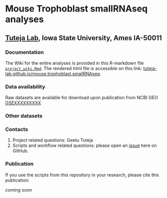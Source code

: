 # Mouse Trophoblast smallRNAseq analyses

## [Tuteja Lab](https://www.tutejalab.org), Iowa State University, Ames IA-50011

### Documentation

The Wiki for the entire analyses is provided in this R-markdown file [`project_wiki.Rmd`](project_wiki.Rmd). The rendered html file is accessible on this link:  [tuteja-lab.github.io/mouse.trophoblast.smallRNAseq](https://tuteja-lab.github.io/mouse.trophoblast.smallRNAseq/index.html).

### Data availability
Raw datasets are available for download upon publication from NCBI GEO [GSEXXXXXXXXX](https://www.ncbi.nlm.nih.gov/geo/query/acc.cgi?acc=GSEXXXXXXXXX)

### Other datasets



### Contacts
1. Project related questions: Geetu Tuteja
2. Scripts and workflow related questions: please open an [issue](https://github.com/Tuteja-Lab/mouse.trophoblast.smallRNAseq/issues/new) here on GitHub.


### Publication

If you use the scripts from this repository in your research, please cite this publication:

_coming soon_
